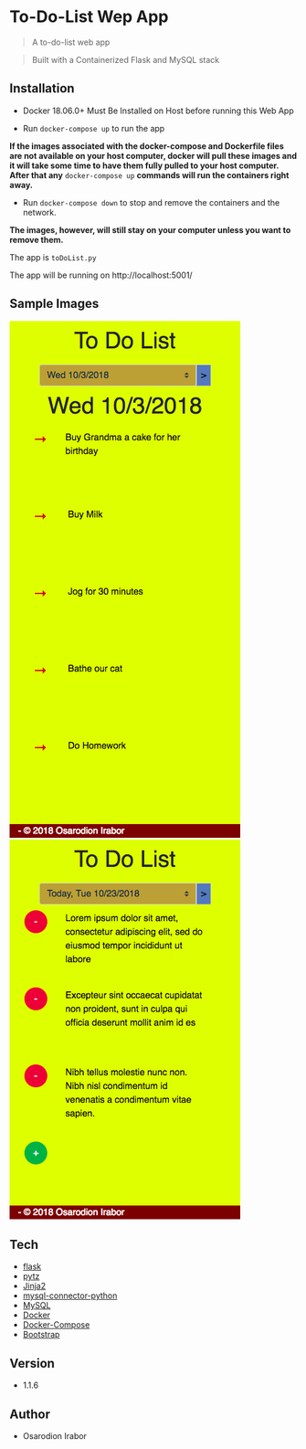 To-Do-List Wep App
============
> A to-do-list web app

> Built with a Containerized Flask and MySQL stack

Installation
--------
* Docker 18.06.0+ Must Be Installed on Host before running this Web App 

- Run ```docker-compose up``` to run the app 

**If the images associated with the docker-compose and Dockerfile files are not available on your host computer, 
docker will pull these images and it will take some time to have them fully pulled to your host computer.**
**After that any** ```docker-compose up``` **commands will run the containers right away.**

- Run ```docker-compose down``` to stop and remove the containers and the network.

**The images, however, will still stay on your computer unless you want to remove them.** 

The app is ```toDoList.py```

The app will be running on http://localhost:5001/

Sample Images
---------
<img src="./screenshots/mobile_compatible_historical_data.png" alt="Historical Page displaying Mobile Compatibility" height="905" width="404"> <img src="./screenshots/mobile_compatible_current_data.png" alt="Landing Page displaying Mobile Compatibility" height="665" width="404">


Tech 
------
* [flask]
* [pytz] 
* [Jinja2]
* [mysql-connector-python]
* [MySQL]
* [Docker]
* [Docker-Compose]
* [Bootstrap]

Version
--------
* 1.1.6

Author
--------
* Osarodion Irabor


[flask]: http://flask.pocoo.org/
[flask-googlemaps]: https://github.com/rochacbruno/Flask-GoogleMaps
[Docker]: https://docs.docker.com/engine/reference/builder/#usage
[Docker-Compose]: https://docs.docker.com/compose/compose-file/
[Jinja2]: http://jinja.pocoo.org/docs/2.10/
[pytz]: https://pypi.org/project/pytz/
[MySQL]: https://dev.mysql.com/doc/relnotes/mysql/8.0/en/news-8-0-12.html
[mysql-connector-python]: https://dev.mysql.com/doc/connector-python/en/
[Bootstrap]: https://getbootstrap.com/docs/4.0/getting-started/introduction/
